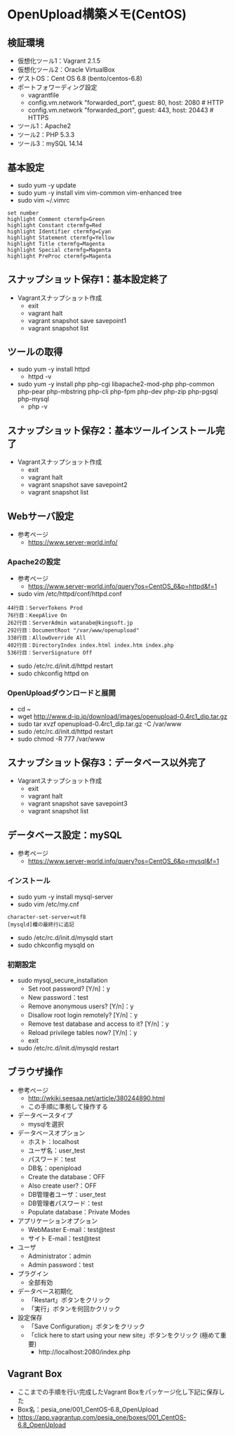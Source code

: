 # OpenUpload構築メモ(CentOS)
## 検証環境
- 仮想化ツール1：Vagrant 2.1.5
- 仮想化ツール2：Oracle VirtualBox
- ゲストOS：Cent OS 6.8 (bento/centos-6.8)
- ポートフォワーディング設定
    - vagrantfile
    - config.vm.network "forwarded_port", guest: 80, host: 2080   # HTTP
    - config.vm.network "forwarded_port", guest: 443, host: 20443  # HTTPS
- ツール1：Apache2
- ツール2：PHP 5.3.3
- ツール3：mySQL 14.14

## 基本設定
- sudo yum -y update
- sudo yum -y install vim vim-common vim-enhanced tree
- sudo vim ~/.vimrc
```
set number
highlight Comment ctermfg=Green 
highlight Constant ctermfg=Red 
highlight Identifier ctermfg=Cyan 
highlight Statement ctermfg=Yellow 
highlight Title ctermfg=Magenta 
highlight Special ctermfg=Magenta 
highlight PreProc ctermfg=Magenta

```

## スナップショット保存1：基本設定終了
- Vagrantスナップショット作成
    - exit
    - vagrant halt
    - vagrant snapshot save savepoint1
    - vagrant snapshot list

## ツールの取得
- sudo yum -y install httpd
    - httpd -v
- sudo yum -y install php php-cgi libapache2-mod-php php-common php-pear php-mbstring php-cli php-fpm php-dev php-zip php-pgsql php-mysql
    - php -v

## スナップショット保存2：基本ツールインストール完了
- Vagrantスナップショット作成
    - exit
    - vagrant halt
    - vagrant snapshot save savepoint2
    - vagrant snapshot list

## Webサーバ設定
- 参考ページ
    - https://www.server-world.info/

### Apache2の設定
- 参考ページ
    - https://www.server-world.info/query?os=CentOS_6&p=httpd&f=1
- sudo vim /etc/httpd/conf/httpd.conf
```
44行目：ServerTokens Prod
76行目：KeepAlive On
262行目：ServerAdmin watanabe@kingsoft.jp
292行目：DocumentRoot "/var/www/openupload"
338行目：AllowOverride All
402行目：DirectoryIndex index.html index.htm index.php
536行目：ServerSignature Off
```
- sudo /etc/rc.d/init.d/httpd restart
- sudo chkconfig httpd on 

### OpenUploadダウンロードと展開
- cd ~
- wget http://www.d-ip.jp/download/images/openupload-0.4rc1_dip.tar.gz
- sudo tar xvzf openupload-0.4rc1_dip.tar.gz -C /var/www
- sudo /etc/rc.d/init.d/httpd restart
- sudo chmod -R 777 /var/www

## スナップショット保存3：データベース以外完了
- Vagrantスナップショット作成
    - exit
    - vagrant halt
    - vagrant snapshot save savepoint3
    - vagrant snapshot list

## データベース設定：mySQL
- 参考ページ
    - https://www.server-world.info/query?os=CentOS_6&p=mysql&f=1

### インストール
- sudo yum -y install mysql-server
- sudo vim /etc/my.cnf
```
character-set-server=utf8
[mysqld]欄の最終行に追記
```
- sudo /etc/rc.d/init.d/mysqld start 
- sudo chkconfig mysqld on

### 初期設定
- sudo mysql_secure_installation 
    - Set root password? [Y/n]：y 
    - New password：test
    - Remove anonymous users? [Y/n]：y 
    - Disallow root login remotely? [Y/n]：y
    - Remove test database and access to it? [Y/n]：y
    - Reload privilege tables now? [Y/n]：y
    - exit
- sudo /etc/rc.d/init.d/mysqld restart

## ブラウザ操作
- 参考ページ
    - http://wkiki.seesaa.net/article/380244890.html
    - この手順に準拠して操作する
- データベースタイプ
    - mysqlを選択
- データベースオプション
    - ホスト：localhost
    - ユーザ名：user_test
    - パスワード：test
    - DB名：openipload
    - Create the database：OFF
    - Also create user?：OFF
    - DB管理者ユーザ：user_test
    - DB管理者パスワード：test
    - Populate database：Private Modes
- アプリケーションオプション
    - WebMaster E-mail：test@test
    - サイト E-mail：test@test
- ユーザ
    - Administrator：admin
    - Admin password：test
- プラグイン
    - 全部有効
- データベース初期化
    - 「Restart」ボタンをクリック
    - 「実行」ボタンを何回かクリック
- 設定保存
    - 「Save Configuration」ボタンをクリック
    - 「click here to start using your new site」ボタンをクリック (極めて重要)
        - http://localhost:2080/index.php

## Vagrant Box
- ここまでの手順を行い完成したVagrant Boxをパッケージ化し下記に保存した
- Box名：pesia_one/001_CentOS-6.8_OpenUpload
- https://app.vagrantup.com/pesia_one/boxes/001_CentOS-6.8_OpenUpload
